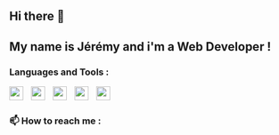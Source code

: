 ## Hi there 👋

## My name is Jérémy and i'm a Web Developer !

### Languages and Tools :

<img width="25px" style="margin-right:10px" src="https://api.iconify.design/logos:visual-studio-code.svg">
<img width="25px" style="margin-right:10px" src="https://api.iconify.design/vscode-icons:file-type-html.svg">
<img width="25px" style="margin-right:10px" src="https://api.iconify.design/vscode-icons:file-type-css.svg"> 
<img width="25px" style="margin-right:10px" src="https://api.iconify.design/logos:javascript.svg">
<img width="25px" style="margin-right:10px" src="https://api.iconify.design/logos:mysql.svg">


### 📫 How to reach me : 
